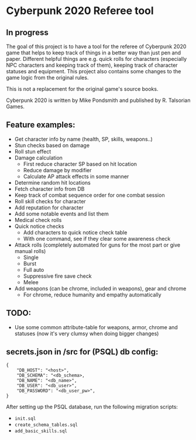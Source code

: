 # Cyberpunk 2020 Referee tool 

## In progress

The goal of this project is to have a tool for the referee of Cyberpunk 2020 game
that helps to keep track of things in a better way than just pen and paper.
Different helpful things are e.g. quick rolls for characters 
(especially NPC characters and keeping track of them), 
keeping track of character statuses and equipment. This project also contains
some changes to the game logic from the original rules.

This is not a replacement for the original game's source books.

Cyberpunk 2020 is written by Mike Pondsmith and published by R. Talsorian Games.


## Feature examples:

- Get character info by name (health, SP, skills, weapons..)
- Stun checks based on damage
- Roll stun effect
- Damage calculation
    * First reduce character SP based on hit location
    * Reduce damage by modifier
    * Calculate AP attack effects in some manner
- Determine random hit locations
- Fetch character info from DB
- Keep track of combat sequence order for one combat session
- Roll skill checks for character
- Add reputation for character
- Add some notable events and list them
- Medical check rolls
- Quick notice checks
  * Add characters to quick notice check table
  * With one command, see if they clear some awareness check
- Attack rolls (completely automated for guns for the most part or give manual rolls)
  * Single
  * Burst
  * Full auto
  * Suppressive fire save check
  * Melee
- Add weapons (can be chrome, included in weapons), gear and chrome
    * For chrome, reduce humanity and empathy automatically


## TODO:
- Use some common attribute-table for weapons, armor, chrome and statuses
(now it's very clumsy when doing bigger changes)

## secrets.json in /src for (PSQL) db config:
```
{
    "DB_HOST": "<host>",
    "DB_SCHEMA": "<db_schema>,
    "DB_NAME": "<db_name>",
    "DB_USER": "<db_user>",
    "DB_PASSWORD": "<db_user_pw>",
}
```

After setting up the PSQL database, run the following migration scripts:
  * `init.sql`
  * `create_schema_tables.sql`
  * `add_basic_skills.sql`
